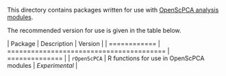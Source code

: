 This directory contains packages written for use with [OpenScPCA analysis modules](https://openscpca.readthedocs.io/en/latest/contributing-to-analyses/analysis-modules/).

The recommended version for use is given in the table below.

| Package      | Description                              | Version        |
| ============ | ======================================== | ============== |
| `rOpenScPCA` | R functions for use in OpenScPCA modules | _Experimental_ |

